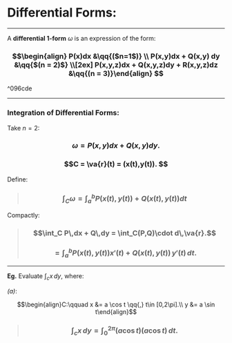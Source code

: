 # Differential Forms:

***

A **differential 1-form** $\omega$ is an expression of the form:


### $$\begin{align} P(x)dx &\qq{($n=1$)} \\ P(x,y)dx + Q(x,y) dy &\qq{$(n = 2)$} \\[2ex] P(x,y,z)dx + Q(x,y,z)dy + R(x,y,z)dz &\qq{(n = 3)}\end{align} $$

^096cde



***
### Integration of Differential Forms:

Take $n=2$: 

### $$\omega = P(x,y)dx + Q(x,y)dy. $$

### $$C = \va{r}(t) = (x(t),y(t)). $$

Define: 

> ### $$\int_C \omega = \int_a^b P(x(t),y(t)) + Q(x(t),y(t)) dt$$


Compactly:

> ### $$\int_C P\,dx + Q\,dy = \int_C(P,Q)\cdot d\,\va{r}.$$
> ### $$=\int_a^b P(x(t),y(t))x'(t)  + Q(x(t),y(t))\,y'(t)\,dt.$$

***

**Eg.**  Evaluate $\int_c x\,dy$, where:


*(a)*: 

$$\begin{align}C:\qquad x &= a \cos t \qq{,}  t\in [0,2\pi].\\ y &= a \sin t\end{align}$$


> ### $$\int_c x\,dy = \int _0^{2\pi}(a\cos t )(a \cos t)\, dt.$$